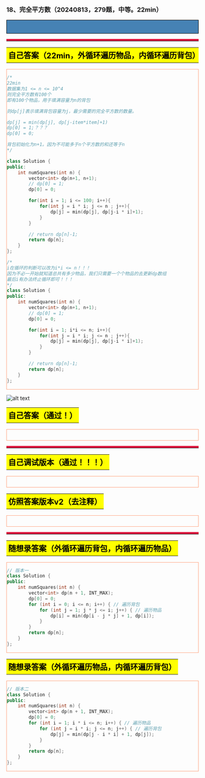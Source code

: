 ### 18、完全平方数（20240813，279题，中等。22min）
<div style="border: 1px solid black; padding: 10px; background-color: SteelBlue;">



  </p>
</div>

<hr style="border-top: 5px solid #DC143C;">
<table>
  <tr>
    <td bgcolor="Yellow" style="padding: 5px; border: 0px solid black;">
      <span style="font-weight: bold; font-size: 20px;color: black;">
      自己答案（22min，外循环遍历物品，内循环遍历背包）
      </span>
    </td>
  </tr>
</table>
<div style="padding: 0px; border: 1.5px solid LightSalmon; margin-bottom: 10px;">

```C++
/*
22min
数据集为1 <= n <= 10^4
则完全平方数有100个
即有100个物品，用于填满容量为n的背包

则dp[j]表示填满背包容量为j，最少需要的完全平方数的数量。

dp[j] = min(dp[j], dp[j-item*item]+1)
dp[0] = 1;？？？
dp[0] = 0;

背包初始化为n+1。因为不可能多于n个平方数的和还等于n
*/

class Solution {
public:
    int numSquares(int n) {
        vector<int> dp(n+1, n+1);
        // dp[0] = 1;
        dp[0] = 0;

        for(int i = 1; i <= 100; i++){
            for(int j = i * i; j <= n ; j++){
                dp[j] = min(dp[j], dp[j-i * i]+1);
            }
        }

        // return dp[n]-1;
        return dp[n];
    }
};

/*
i在循环的判断可以改为i*i <= n！！！
因为不必一开始就知道总共有多少物品，我们只需要一个个物品的去更新dp数组
最后i有办法终止循环即可！！！
*/ 
class Solution {
public:
    int numSquares(int n) {
        vector<int> dp(n+1, n+1);
        // dp[0] = 1;
        dp[0] = 0;

        for(int i = 1; i*i <= n; i++){
            for(int j = i * i; j <= n ; j++){
                dp[j] = min(dp[j], dp[j-i * i]+1);
            }
        }

        // return dp[n]-1;
        return dp[n];
    }
};
```

</div>

![alt text](c2e5713f753ee2b12e129ac5b36c220.png)

<table>
  <tr>
    <td bgcolor="Yellow" style="padding: 5px; border: 0px solid black;">
      <span style="font-weight: bold; font-size: 20px;color: black;">
      自己答案（通过！）
      </span>
    </td>
  </tr>
</table>

<div style="padding: 0px; border: 1.5px solid LightSalmon; margin-bottom: 10px">

```C++


```
</div>

<hr style="border-top: 5px solid #DC143C;">

<table>
  <tr>
    <td bgcolor="Yellow" style="padding: 5px; border: 0px solid black;">
      <span style="font-weight: bold; font-size: 20px;color: black;">
      自己调试版本（通过！！！）
      </span>
    </td>
  </tr>
</table>

<div style="padding: 0px; border: 1.5px solid LightSalmon; margin-bottom: 10px">

```C++


```
</div>

<table>
  <tr>
    <td bgcolor="Yellow" style="padding: 5px; border: 0px solid black;">
      <span style="font-weight: bold; font-size: 20px;color: black;">
      仿照答案版本v2（去注释）
      </span>
    </td>
  </tr>
</table>

<div style="padding: 0px; border: 1.5px solid LightSalmon; margin-bottom: 10px">

```C++


```
</div>

<hr style="border-top: 5px solid #DC143C;">

<table>
  <tr>
    <td bgcolor="Yellow" style="padding: 5px; border: 0px solid black;">
      <span style="font-weight: bold; font-size: 20px;color: black;">
      随想录答案（外循环遍历背包，内循环遍历物品）
      </span>
    </td>
  </tr>
</table>

<div style="padding: 0px; border: 1.5px solid LightSalmon; margin-bottom: 10px">

```C++
// 版本一
class Solution {
public:
    int numSquares(int n) {
        vector<int> dp(n + 1, INT_MAX);
        dp[0] = 0;
        for (int i = 0; i <= n; i++) { // 遍历背包
            for (int j = 1; j * j <= i; j++) { // 遍历物品
                dp[i] = min(dp[i - j * j] + 1, dp[i]);
            }
        }
        return dp[n];
    }
};
```
</div>

<table>
  <tr>
    <td bgcolor="Yellow" style="padding: 5px; border: 0px solid black;">
      <span style="font-weight: bold; font-size: 20px;color: black;">
      随想录答案（外循环遍历物品，内循环遍历背包）
      </span>
    </td>
  </tr>
</table>

<div style="padding: 0px; border: 1.5px solid LightSalmon; margin-bottom: 10px">

```C++
// 版本二
class Solution {
public:
    int numSquares(int n) {
        vector<int> dp(n + 1, INT_MAX);
        dp[0] = 0;
        for (int i = 1; i * i <= n; i++) { // 遍历物品
            for (int j = i * i; j <= n; j++) { // 遍历背包
                dp[j] = min(dp[j - i * i] + 1, dp[j]);
            }
        }
        return dp[n];
    }
};
```
</div>
